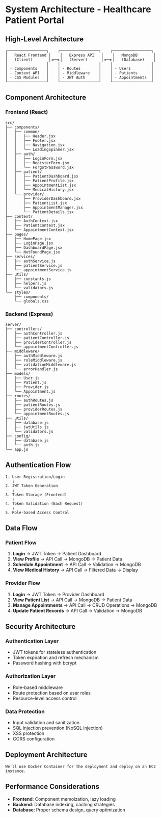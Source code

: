# System Architecture - Healthcare Patient Portal

## High-Level Architecture

```
┌─────────────────┐    ┌─────────────────┐    ┌─────────────────┐
│   React Frontend │    │   Express API   │    │   MongoDB       │
│   (Client)       │◄──►│   (Server)      │◄──►│   (Database)    │
│                 │    │                 │    │                 │
│ - Components    │    │ - Routes        │    │ - Users         │
│ - Context API   │    │ - Middleware    │    │ - Patients      │
│ - CSS Modules   │    │ - JWT Auth      │    │ - Appointments  │
└─────────────────┘    └─────────────────┘    └─────────────────┘
```

## Component Architecture

### Frontend (React)
```
src/
├── components/
│   ├── common/
│   │   ├── Header.jsx
│   │   ├── Footer.jsx
│   │   ├── Navigation.jsx
│   │   └── LoadingSpinner.jsx
│   ├── auth/
│   │   ├── LoginForm.jsx
│   │   ├── RegisterForm.jsx
│   │   └── ForgotPassword.jsx
│   ├── patient/
│   │   ├── PatientDashboard.jsx
│   │   ├── PatientProfile.jsx
│   │   ├── AppointmentList.jsx
│   │   └── MedicalHistory.jsx
│   └── provider/
│       ├── ProviderDashboard.jsx
│       ├── PatientList.jsx
│       ├── AppointmentManager.jsx
│       └── PatientDetails.jsx
├── context/
│   ├── AuthContext.jsx
│   ├── PatientContext.jsx
│   └── AppointmentContext.jsx
├── pages/
│   ├── HomePage.jsx
│   ├── LoginPage.jsx
│   ├── DashboardPage.jsx
│   └── NotFoundPage.jsx
├── services/
│   ├── authService.js
│   ├── patientService.js
│   └── appointmentService.js
├── utils/
│   ├── constants.js
│   ├── helpers.js
│   └── validators.js
└── styles/
    ├── components/
    └── globals.css
```

### Backend (Express)
```
server/
├── controllers/
│   ├── authController.js
│   ├── patientController.js
│   ├── providerController.js
│   └── appointmentController.js
├── middleware/
│   ├── authMiddleware.js
│   ├── roleMiddleware.js
│   ├── validationMiddleware.js
│   └── errorHandler.js
├── models/
│   ├── User.js
│   ├── Patient.js
│   ├── Provider.js
│   └── Appointment.js
├── routes/
│   ├── authRoutes.js
│   ├── patientRoutes.js
│   ├── providerRoutes.js
│   └── appointmentRoutes.js
├── utils/
│   ├── database.js
│   ├── jwtUtils.js
│   └── validators.js
├── config/
│   ├── database.js
│   └── auth.js
└── app.js
```

## Authentication Flow

```
1. User Registration/Login
   ↓
2. JWT Token Generation
   ↓
3. Token Storage (Frontend)
   ↓
4. Token Validation (Each Request)
   ↓
5. Role-based Access Control
```

## Data Flow

### Patient Flow
1. **Login** → JWT Token → Patient Dashboard
2. **View Profile** → API Call → MongoDB → Patient Data
3. **Schedule Appointment** → API Call → Validation → MongoDB
4. **View Medical History** → API Call → Filtered Data → Display

### Provider Flow
1. **Login** → JWT Token → Provider Dashboard
2. **View Patient List** → API Call → MongoDB → Patient Data
3. **Manage Appointments** → API Call → CRUD Operations → MongoDB
4. **Update Patient Records** → API Call → Validation → MongoDB

## Security Architecture

### Authentication Layer
- JWT tokens for stateless authentication
- Token expiration and refresh mechanism
- Password hashing with bcrypt

### Authorization Layer
- Role-based middleware
- Route protection based on user roles
- Resource-level access control

### Data Protection
- Input validation and sanitization
- SQL injection prevention (NoSQL injection)
- XSS protection
- CORS configuration

## Deployment Architecture

```
We'll use Docker Container for the deployment and deploy on an EC2 instance.
```

## Performance Considerations

- **Frontend**: Component memoization, lazy loading
- **Backend**: Database indexing, caching strategies
- **Database**: Proper schema design, query optimization